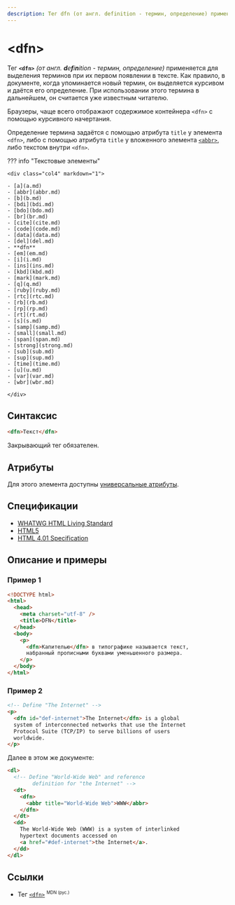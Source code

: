 ```yaml
---
description: Тег dfn (от англ. definition - термин, определение) применяется для выделения терминов при их первом появлении в тексте
---
```


# &lt;dfn&gt;

Тег **`<dfn>`** _(от англ. **d**e**f**i**n**ition - термин, определение)_ применяется для выделения терминов при их первом появлении в тексте. Как правило, в документе, когда упоминается новый термин, он выделяется курсивом и даётся его определение. При использовании этого термина в дальнейшем, он считается уже известным читателю.

Браузеры, чаще всего отображают содержимое контейнера `<dfn>` с помощью курсивного начертания.

Определение термина задаётся с помощью атрибута `title` у элемента `<dfn>`, либо с помощью атрибута `title` у вложенного элемента [`<abbr>`](abbr.md), либо текстом внутри `<dfn>`.

??? info "Текстовые элементы"

    <div class="col4" markdown="1">

    - [a](a.md)
    - [abbr](abbr.md)
    - [b](b.md)
    - [bdi](bdi.md)
    - [bdo](bdo.md)
    - [br](br.md)
    - [cite](cite.md)
    - [code](code.md)
    - [data](data.md)
    - [del](del.md)
    - **dfn**
    - [em](em.md)
    - [i](i.md)
    - [ins](ins.md)
    - [kbd](kbd.md)
    - [mark](mark.md)
    - [q](q.md)
    - [ruby](ruby.md)
    - [rtc](rtc.md)
    - [rb](rb.md)
    - [rp](rp.md)
    - [rt](rt.md)
    - [s](s.md)
    - [samp](samp.md)
    - [small](small.md)
    - [span](span.md)
    - [strong](strong.md)
    - [sub](sub.md)
    - [sup](sup.md)
    - [time](time.md)
    - [u](u.md)
    - [var](var.md)
    - [wbr](wbr.md)

    </div>

## Синтаксис

```html
<dfn>Текст</dfn>
```

Закрывающий тег обязателен.

## Атрибуты

Для этого элемента доступны [универсальные атрибуты](uni-attr.md).

## Спецификации

- [WHATWG HTML Living Standard](https://html.spec.whatwg.org/multipage/semantics.html#the-dfn-element)
- [HTML5](http://www.w3.org/TR/html5/text-level-semantics.html#the-dfn-element)
- [HTML 4.01 Specification](http://www.w3.org/TR/html401/struct/text.html#h-9.2.1)

## Описание и примеры

### Пример 1

```html
<!DOCTYPE html>
<html>
  <head>
    <meta charset="utf-8" />
    <title>DFN</title>
  </head>
  <body>
    <p>
      <dfn>Капителью</dfn> в типографике называется текст,
      набранный прописными буквами уменьшенного размера.
    </p>
  </body>
</html>
```

### Пример 2

```html
<!-- Define "The Internet" -->
<p>
  <dfn id="def-internet">The Internet</dfn> is a global
  system of interconnected networks that use the Internet
  Protocol Suite (TCP/IP) to serve billions of users
  worldwide.
</p>
```

Далее в этом же документе:

```html
<dl>
  <!-- Define "World-Wide Web" and reference
		definition for "the Internet" -->
  <dt>
    <dfn>
      <abbr title="World-Wide Web">WWW</abbr>
    </dfn>
  </dt>
  <dd>
    The World-Wide Web (WWW) is a system of interlinked
    hypertext documents accessed on
    <a href="#def-internet">the Internet</a>.
  </dd>
</dl>
```

## Ссылки

- Тег [`<dfn>`](https://developer.mozilla.org/ru/docs/Web/HTML/Element/dfn) <sup><small>MDN (рус.)</small></sup>
